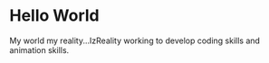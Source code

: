 # Hello World
My world my reality...IzReality
working to develop coding skills and animation skills.

